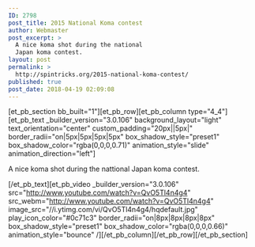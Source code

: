 ```yaml
---
ID: 2798
post_title: 2015 National Koma contest
author: Webmaster
post_excerpt: >
  A nice koma shot during the national
  Japan koma contest.
layout: post
permalink: >
  http://spintricks.org/2015-national-koma-contest/
published: true
post_date: 2018-04-19 02:09:08
---
```

[et_pb_section bb_built="1"][et_pb_row][et_pb_column type="4_4"][et_pb_text _builder_version="3.0.106" background_layout="light" text_orientation="center" custom_padding="20px||5px|" border_radii="on|5px|5px|5px|5px" box_shadow_style="preset1" box_shadow_color="rgba(0,0,0,0.71)" animation_style="slide" animation_direction="left"]

A nice koma shot during the nattional Japan koma contest.

[/et_pb_text][et_pb_video _builder_version="3.0.106" src="http://www.youtube.com/watch?v=QvO5Tl4n4g4" src_webm="http://www.youtube.com/watch?v=QvO5Tl4n4g4" image_src="//i.ytimg.com/vi/QvO5Tl4n4g4/hqdefault.jpg" play_icon_color="#0c71c3" border_radii="on|8px|8px|8px|8px" box_shadow_style="preset1" box_shadow_color="rgba(0,0,0,0.66)" animation_style="bounce" /][/et_pb_column][/et_pb_row][/et_pb_section]